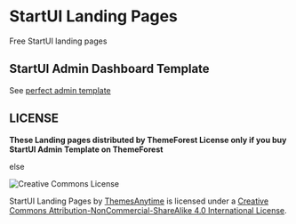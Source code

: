 # StartUI Landing Pages

Free StartUI landing pages

## StartUI Admin Dashboard Template

See [perfect admin template](http://themesanytime.com/startui)

## LICENSE

**These Landing pages distributed by ThemeForest License only if you buy StartUI Admin Template on ThemeForest** 

else 

<img alt="Creative Commons License" style="border-width:0" src="https://i.creativecommons.org/l/by-nc-sa/4.0/88x31.png" /><br />

StartUI Landing Pages by [ThemesAnytime](http://themesanytime.com/startui) is licensed under a [Creative Commons Attribution-NonCommercial-ShareAlike 4.0 International License](http://creativecommons.org/licenses/by-nc-sa/4.0/).